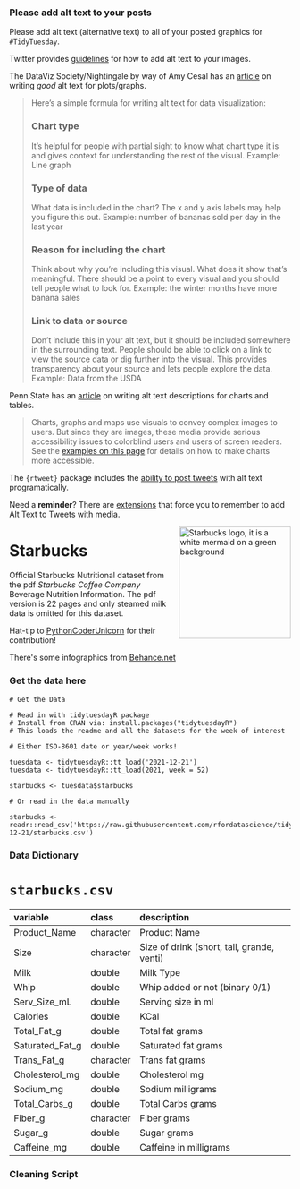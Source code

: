 ### Please add alt text to your posts

Please add alt text (alternative text) to all of your posted graphics for `#TidyTuesday`. 

Twitter provides [guidelines](https://help.twitter.com/en/using-twitter/picture-descriptions) for how to add alt text to your images.

The DataViz Society/Nightingale by way of Amy Cesal has an [article](https://medium.com/nightingale/writing-alt-text-for-data-visualization-2a218ef43f81) on writing _good_ alt text for plots/graphs.

> Here’s a simple formula for writing alt text for data visualization:
> ### Chart type
> It’s helpful for people with partial sight to know what chart type it is and gives context for understanding the rest of the visual.
> Example: Line graph
> ### Type of data
> What data is included in the chart? The x and y axis labels may help you figure this out.
> Example: number of bananas sold per day in the last year
> ### Reason for including the chart
> Think about why you’re including this visual. What does it show that’s meaningful. There should be a point to every visual and you should tell people what to look for.
> Example: the winter months have more banana sales
> ### Link to data or source
> Don’t include this in your alt text, but it should be included somewhere in the surrounding text. People should be able to click on a link to view the source data or dig further into the visual. This provides transparency about your source and lets people explore the data.
> Example: Data from the USDA

Penn State has an [article](https://accessibility.psu.edu/images/charts/) on writing alt text descriptions for charts and tables.

> Charts, graphs and maps use visuals to convey complex images to users. But since they are images, these media provide serious accessibility issues to colorblind users and users of screen readers. See the [examples on this page](https://accessibility.psu.edu/images/charts/) for details on how to make charts more accessible.

The `{rtweet}` package includes the [ability to post tweets](https://docs.ropensci.org/rtweet/reference/post_tweet.html) with alt text programatically.

Need a **reminder**? There are [extensions](https://chrome.google.com/webstore/detail/twitter-required-alt-text/fpjlpckbikddocimpfcgaldjghimjiik/related) that force you to remember to add Alt Text to Tweets with media.

<img align='right' height='200' src="https://user-images.githubusercontent.com/55933131/146823691-4c19c28c-d2ef-46b5-82bc-76923f5c3256.png" alt = "Starbucks logo, it is a white mermaid on a green background">

# Starbucks

Official Starbucks Nutritional dataset from the pdf *Starbucks Coffee Company* Beverage Nutrition Information. The pdf version is 22 pages and only steamed milk data is omitted for this dataset.

Hat-tip to [PythonCoderUnicorn](https://github.com/PythonCoderUnicorn/starbucks/blob/main/README.md) for their contribution!

There's some infographics from [Behance.net](https://www.behance.net/gallery/58743971/Starbucks-Menu-Infographic-Design)

### Get the data here

```{r}
# Get the Data

# Read in with tidytuesdayR package 
# Install from CRAN via: install.packages("tidytuesdayR")
# This loads the readme and all the datasets for the week of interest

# Either ISO-8601 date or year/week works!

tuesdata <- tidytuesdayR::tt_load('2021-12-21')
tuesdata <- tidytuesdayR::tt_load(2021, week = 52)

starbucks <- tuesdata$starbucks

# Or read in the data manually

starbucks <- readr::read_csv('https://raw.githubusercontent.com/rfordatascience/tidytuesday/master/data/2021/2021-12-21/starbucks.csv')

```
### Data Dictionary

# `starbucks.csv`

|variable        |class     |description |
|:---------------|:---------|:-----------|
|Product_Name    |character | Product Name |
|Size            |character | Size of drink (short, tall, grande, venti) |
|Milk            |double    | Milk Type |
|Whip            |double    | Whip added or not (binary 0/1) |
|Serv_Size_mL    |double    | Serving size in ml |
|Calories        |double    | KCal|
|Total_Fat_g     |double    | Total fat grams |
|Saturated_Fat_g |double    | Saturated fat grams |
|Trans_Fat_g     |character | Trans fat grams |
|Cholesterol_mg  |double    | Cholesterol mg |
|Sodium_mg       |double    | Sodium milligrams |
|Total_Carbs_g   |double    | Total Carbs grams |
|Fiber_g         |character | Fiber grams |
|Sugar_g         |double    | Sugar grams  |
|Caffeine_mg     |double    | Caffeine in milligrams |

### Cleaning Script

